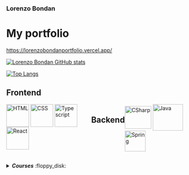 ### Lorenzo Bondan

# My portfolio
https://lorenzobondanportfolio.vercel.app/

[![Lorenzo Bondan GitHub stats](https://github-readme-stats.vercel.app/api?username=LorenzoBondan&show_icons=true&theme=blue-green)](https://github.com/anuraghazra/github-readme-stats)

[![Top Langs](https://github-readme-stats.vercel.app/api/top-langs/?username=LorenzoBondan&layout=compact&show_icons=true&theme=blue-green)](https://github.com/anuraghazra/github-readme-stats)

## Frontend
<div style="display: flex" style="flex-direction: row">
<div style="display: inline_block">
    <img align="center" alt="HTML" heigth="50" width="60" src="https://cdn.jsdelivr.net/gh/devicons/devicon/icons/html5/html5-original.svg">
    <img align="center" alt="CSS" heigth="50" width="60" src="https://cdn.jsdelivr.net/gh/devicons/devicon/icons/css3/css3-original.svg">
    <img align="center" alt="Typescript" heigth="50" width="60" src="https://cdn.jsdelivr.net/gh/devicons/devicon/icons/typescript/typescript-original.svg">
    <img align="center" alt="React" heigth="50" width="60" src="https://cdn.jsdelivr.net/gh/devicons/devicon/icons/react/react-original.svg">
</div><br/>

## Backend
<div style="display: inline_block">
    <img align="center" alt="CSharp" height="60" width="70" src="https://cdn.jsdelivr.net/gh/devicons/devicon/icons/csharp/csharp-original.svg">
    <img align="center" alt="Java" height="70" width="80" src="https://cdn.jsdelivr.net/gh/devicons/devicon/icons/java/java-original.svg">
    <img align="center" alt="Spring" heigth="45" width="55" src="https://cdn.jsdelivr.net/gh/devicons/devicon/icons/spring/spring-original.svg">
</div>
</div>

##

<details title="Courses">
    <summary align="left"><strong><i>Courses</i></strong> :floppy_disk:</summary>
    <br />
    <!-- Courses -->
    <table border=1 title="Courses">
        <tr>
            <th colspan="4" align="center">Courses</th>
        </tr>
        <tr>
            <th>Name</th>
            <th>Languages</th>
        </tr>
      <!-- JAVA -->
        <tr>
            <td><a title="Java Spring Bootcamp">Java Spring Bootcamp</a></td>
            <td align="left">
                <a href="#"><img src="https://img.shields.io/badge/Java-ED8B00?style=for-the-badge&logo=java&logoColor=white" title="Java"></a>
                <a href="#"><img src="https://img.shields.io/badge/Spring-6DB33F?style=for-the-badge&logo=spring&logoColor=white" title="Spring"></a>
            </td>
        </tr>
        <!-- REACT -->
        <tr>
            <td><a title="React Bootcamp">React Bootcamp</a></td>
            <td align="left">
                <a href="#"><img src="https://img.shields.io/badge/React-20232A?style=for-the-badge&logo=react&logoColor=61DAFB" title="React"></a>
            </td>
        </tr>
        <!-- Java -->
        <tr>
            <td><a title="Java COMPLETO Programação Orientada a Objetos">Java COMPLETO Programação Orientada a Objetos</a></td>
            <td align="left"><a href="#"><img src="https://img.shields.io/badge/Java-ED8B00?style=for-the-badge&logo=java&logoColor=white" title="Java"></a></td>
        </tr>
        <!-- C# -->
        <tr>
            <td><a title="C# COMPLETO Programação Orientada a Objetos">C# COMPLETO Programação Orientada a Objetos</a></td>
            <td align="left"><a href="#"><img src="https://img.shields.io/badge/c%23-%23239120.svg?style=for-the-badge&logo=c-sharp&logoColor=white" title="C#"></a></td>
        </tr>
        <!-- C# -->
        <!-- C# -->
        <tr>
            <td><a title="C# Completo e Profissional">C# Completo e Profissional</a></td>
            <td align="left"><a href="#"><img src="https://img.shields.io/badge/c%23-%23239120.svg?style=for-the-badge&logo=c-sharp&logoColor=white" title="C#"></a></td>
        </tr>

</details>


